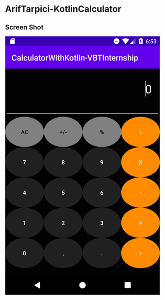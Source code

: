 # ArifTarpici-KotlinCalculator
[logo]: https://github.com/VBT-Intership/ArifTarpici-KotlinCalculator/blob/master/Screenshot_1595184810.png
## Screen Shot  
![alt text][logo]
